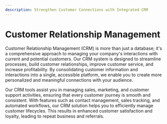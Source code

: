 ```yaml
---
description: Strengthen Customer Connections with Integrated CRM
---
```


# Customer Relationship Management

Customer Relationship Management (CRM) is more than just a database; it's a comprehensive approach to managing your company's interactions with current and potential customers. Our CRM system is designed to streamline processes, build customer relationships, improve customer service, and increase profitability. By consolidating customer information and interactions into a single, accessible platform, we enable you to create more personalized and meaningful connections with your audience.

Our CRM tools assist you in managing sales, marketing, and customer support activities, ensuring that every customer journey is smooth and consistent. With features such as contact management, sales tracking, and automated workflows, our CRM solution helps you to efficiently manage customer lifecycles. This results in enhanced customer satisfaction and loyalty, leading to repeat business and referrals.
